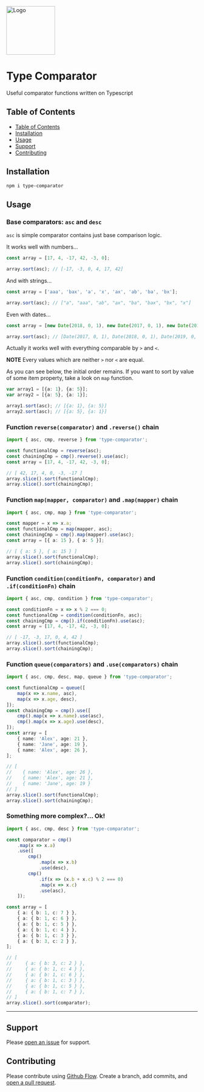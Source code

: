 <p align="left">
    <img src="https://pp.userapi.com/c852036/v852036486/bbce5/DCotw_jzAKo.jpg" width="128" alt="Logo" />
</p>

# Type Comparator

Useful comparator functions written on Typescript

## Table of Contents

  - [Table of Contents](#table-of-contents)
  - [Installation](#installation)
  - [Usage](#usage)
  - [Support](#support)
  - [Contributing](#contributing)

## Installation

```sh
npm i type-comparator
```

## Usage

### Base comparators: `asc` and `desc`

`asc` is simple comparator contains just base comparison logic. 

It works well with numbers...

```ts
const array = [17, 4, -17, 42, -3, 0];

array.sort(asc); // [-17, -3, 0, 4, 17, 42]
```

And with strings...

```ts
const array = ['aaa', 'bax', 'a', 'x', 'ax', 'ab', 'ba', 'bx'];

array.sort(asc); // ["a", "aaa", "ab", "ax", "ba", "bax", "bx", "x"]
```

Even with dates...

```ts
const array = [new Date(2018, 0, 1), new Date(2017, 0, 1), new Date(2019, 0, 1)];

array.sort(asc); // [Date(2017, 0, 1), Date(2018, 0, 1), Date(2019, 0, 1)]
```

Actually it works well with everything comparable by `>` and `<`. 

**NOTE** Every values which are neither `>` nor `<` are equal.

As you can see below, the initial order remains. If you want to sort by value of some item property, take a look on `map` function.

```ts
var array1 = [{a: 1}, {a: 5}];
var array2 = [{a: 5}, {a: 1}];

array1.sort(asc); // [{a: 1}, {a: 5}]
array2.sort(asc); // [{a: 5}, {a: 1}]
```

### Function `reverse(comparator)` and `.reverse()` chain
```ts
import { asc, cmp, reverse } from 'type-comparator';

const functionalCmp = reverse(asc);
const chainingCmp = cmp().reverse().use(asc);
const array = [17, 4, -17, 42, -3, 0];

// [ 42, 17, 4, 0, -3, -17 ]
array.slice().sort(functionalCmp);  
array.slice().sort(chainingCmp);
```

### Function `map(mapper, comparator)` and `.map(mapper)` chain
```ts
import { asc, cmp, map } from 'type-comparator';

const mapper = x => x.a;
const functionalCmp = map(mapper, asc);
const chainingCmp = cmp().map(mapper).use(asc);
const array = [{ a: 15 }, { a: 5 }];

// [ { a: 5 }, { a: 15 } ]
array.slice().sort(functionalCmp);  
array.slice().sort(chainingCmp);
```

### Function `condition(conditionFn, comparator)` and `.if(conditionFn)` chain
```ts
import { asc, cmp, condition } from 'type-comparator';

const conditionFn = x => x % 2 === 0;
const functionalCmp = condition(conditionFn, asc);
const chainingCmp = cmp().if(conditionFn).use(asc);
const array = [17, 4, -17, 42, -3, 0];

// [ -17, -3, 17, 0, 4, 42 ]
array.slice().sort(functionalCmp);
array.slice().sort(chainingCmp);
```

### Function `queue(comparators)` and `.use(comparators)` chain
```ts
import { asc, cmp, desc, map, queue } from 'type-comparator';

const functionalCmp = queue([
    map(x => x.name, asc),
    map(x => x.age, desc),
]);
const chainingCmp = cmp().use([
    cmp().map(x => x.name).use(asc),
    cmp().map(x => x.age).use(desc),
]);
const array = [
    { name: 'Alex', age: 21 },
    { name: 'Jane', age: 19 },
    { name: 'Alex', age: 26 },
];

// [ 
//    { name: 'Alex', age: 26 },
//    { name: 'Alex', age: 21 },
//    { name: 'Jane', age: 19 } 
// ]
array.slice().sort(functionalCmp);
array.slice().sort(chainingCmp);    
```

### Something more complex?... Ok!
```ts
import { asc, cmp, desc } from 'type-comparator';

const comparator = cmp()
    .map(x => x.a)
    .use([
        cmp()
            .map(x => x.b)
            .use(desc),
        cmp()
            .if(x => (x.b + x.c) % 2 === 0)
            .map(x => x.c)
            .use(asc),
    ]);

const array = [
    { a: { b: 1, c: 7 } },
    { a: { b: 1, c: 6 } },
    { a: { b: 1, c: 5 } },
    { a: { b: 1, c: 4 } },
    { a: { b: 1, c: 3 } },
    { a: { b: 3, c: 2 } },
];

// [
//     { a: { b: 3, c: 2 } },
//     { a: { b: 1, c: 4 } },
//     { a: { b: 1, c: 6 } },
//     { a: { b: 1, c: 3 } },
//     { a: { b: 1, c: 5 } },
//     { a: { b: 1, c: 7 } },
// ]
array.slice().sort(comparator);
```
****
## Support

Please [open an issue](https://github.com/lightness/type-comparator/issues/new) for support.

## Contributing

Please contribute using [Github Flow](https://guides.github.com/introduction/flow/). Create a branch, add commits, and [open a pull request](https://github.com/fraction/readme-boilerplate/compare/).
